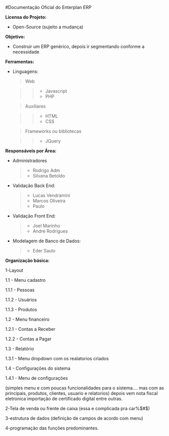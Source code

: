 #Documentação Oficial do Enterplan ERP

**Licensa do Projeto:**
* Open-Source (sujeito a mudança)

**Objetivo:**
* Construir um ERP genérico, depois ir segmentando conforme a necessidade

**Ferramentas:**

* Linguagens:
  
  > Web
    
  >> * Javascript
  >> * PHP
    
  > Auxiliares
    
  >> * HTML
  >> * CSS
  
  > Frameworks ou bibliotecas
    
  >> * JQuery


**Responsáveis por Área:**

* Administradores
  > * Rodrigo Adm
  > * Silvana Betoldo

* Validação Back End:
  > * Lucas Vendramini
  > * Marcos Oliveira
  > * Paulo

* Validação Front End:
  > * Joel Marinho
  > * André Rodrigues

* Modelagem de Banco de Dados:
  > * Eder Saulo


**Organização básica:**

1-Layout

1.1 - Menu cadastro

1.1.1 - Pessoas

1.1.2 - Usuários

1.1.3 - Produtos

1.2 - Menu financeiro

1.2.1 - Contas a Receber

1.2.2 - Contas a Pagar

1.3 - Relatório

1.3.1 - Menu dropdown com os realatorios criados

1.4 - Configurações do sistema

1.4.1 - Menu de configurações

(simples menu e com poucas funcionalidades para o sistema.... mas com as principais, produtos, clientes, usuario e relatorios) depois vem nota fiscal eletronica importação de certificado digital entre outras.

2-Tela de venda ou frente de caixa
(essa e complicada pra car%$#$)

3-estrutura de dados (definição de campos de acordo com menu)

4-programação das funções predominantes.
